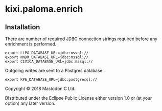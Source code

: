 # kixi.paloma.enrich

## Installation
There are number of required JDBC connection strings required before any enrichment is performed.

```
export LLPG_DATABASE_URL=jdbc:mssql://
export NNDR_DATABASE_URL=jdbc:mssql://
export CIVICA_DATABASE_URL=jdbc:mssql://
```

Outgoing writes are sent to a Postgres database.

```
export KPE_DATABASE_URL=jdbc:postgresql://
```


Copyright © 2018 Mastodon C Ltd.

Distributed under the Eclipse Public License either version 1.0 or (at
your option) any later version.
